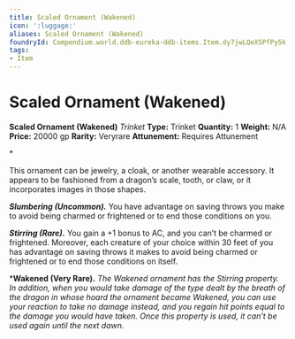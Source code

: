 ```yaml
---
title: Scaled Ornament (Wakened)
icon: ':luggage:'
aliases: Scaled Ornament (Wakened)
foundryId: Compendium.world.ddb-eureka-ddb-items.Item.dy7jwLQeX5PfPy5k
tags:
- Item
---
```


# Scaled Ornament (Wakened)

**Scaled Ornament (Wakened)**
_Trinket_
**Type:** Trinket
**Quantity:** 1
**Weight:** N/A
**Price:** 20000 gp
**Rarity:** Veryrare
**Attunement:** Requires Attunement

*<p>This ornament can be jewelry, a cloak, or another wearable accessory. It appears to be fashioned from a dragon’s scale, tooth, or claw, or it incorporates images in those shapes.

***Slumbering (Uncommon).*** You have advantage on saving throws you make to avoid being charmed or frightened or to end those conditions on you.

***Stirring (Rare).*** You gain a +1 bonus to AC, and you can’t be charmed or frightened. Moreover, each creature of your choice within 30 feet of you has advantage on saving throws it makes to avoid being charmed or frightened or to end those conditions on itself.

***Wakened (Very Rare).** *The Wakened ornament has the Stirring property. In addition, when you would take damage of the type dealt by the breath of the dragon in whose hoard the ornament became Wakened, you can use your reaction to take no damage instead, and you regain hit points equal to the damage you would have taken. Once this property is used, it can’t be used again until the next dawn.</p>*